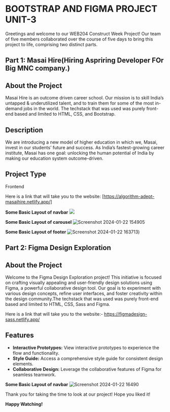 # BOOTSTRAP AND FIGMA PROJECT UNIT-3
Greetings and welcome to our WEB204 Construct Week Project! Our team of five members collaborated over the course of five days to bring this project to life, comprising two distinct parts.

## Part 1: Masai Hire(Hiring Aspriring Developer FOr Big MNC company.)

## About the Project
Masai Hire is an outcome driven career school. Our mission is to skill India’s untapped & underutilized talent, and to train them for some of the most in-demand jobs in the world. 
The techstack that was used was purely front-end based and limited to HTML, CSS, and Bootstrap.


## Description

We are introducing a new model of higher education in which we, Masai, invest in our students’ future and success. As India’s fastest-growing career institute, Masai has one goal: unlocking the human potential of India by making our education system outcome-driven.

## Project Type
Frontend 

Here is a link that will take you to the website: [https://algorithm-adept-masaihire.netlify.app/]
  
  **Some Basic Layout of navbar**
   ![](https://github.com/Anujkumar960/algorithm-kalaakar-1234/assets/154539617/e15deb6d-249b-4b53-85c7-b4a53cafc8b3)

  **Some Basic Layout of carousel**
    ![Screenshot 2024-01-22 154905](https://github.com/Anujkumar960/algorithm-kalaakar-1234/assets/154539617/054b4410-92b6-4d76-a81a-0929e2ca9fbd)

  **Some Basic Layout of footer**
   ![Screenshot 2024-01-22 163713](https://github.com/Anujkumar960/algorithm-kalaakar-1234/assets/154539617/407cb1d9-a8c9-4575-ab70-73b12004e3ae))

  ## Part 2: Figma Design Exploration 

   ## About the Project
   Welcome to the Figma Design Exploration project! This initiative is focused on crafting visually appealing and user-friendly design solutions using Figma, a powerful collaborative design tool. Our goal is to 
   experiment with various design concepts, refine user interfaces, and foster creativity within the design community.The techstack that was used was purely front-end based and limited to HTML, CSS, Sass and 
   Figma.

  Here is a link that will take you to the website:- https://figmadesign-sass.netlify.app/

## Features
 - **Interactive Prototypes:** View interactive prototypes to experience the flow and functionality.
 - **Style Guide:** Access a comprehensive style guide for consistent design elements.
 - **Collaborative Design:** Leverage the collaborative features of Figma for seamless teamwork.

 **Some Basic Layout of navbar**
 ![Screenshot 2024-01-22 16490](https://github.com/Anujkumar960/algorithm-kalaakar-1234/assets/154539617/89dd1f74-4f7b-4152-b61e-0c1ece1f653a)

Thank you for taking the time to look at our project! Hope you liked it!

  **Happy Watching!**
